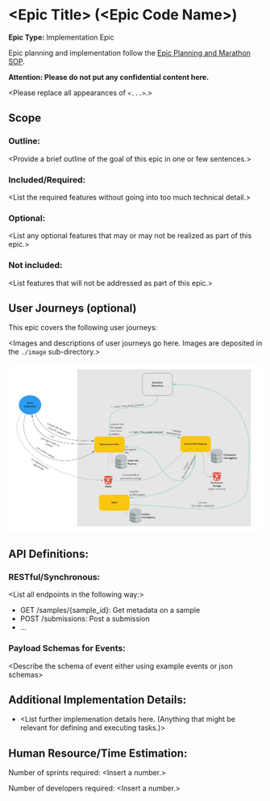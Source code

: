 # \<Epic Title\> (\<Epic Code Name\>)
**Epic Type:** Implementation Epic

Epic planning and implementation follow the
[Epic Planning and Marathon SOP](https://docs.ghga-dev.de/main/sops/sop001_epic_planning.html).

**Attention: Please do not put any confidential content here.**

\<Please replace all appearances of `<...>`.\>

## Scope
### Outline:
\<Provide a brief outline of the goal of this epic in one or few sentences.\>

### Included/Required:
\<List the required features without going into too much technical detail.\>

### Optional:
\<List any optional features that may or may not be realized as part of this epic.\>

### Not included:
\<List features that will not be addressed as part of this epic.\>

## User Journeys (optional)

This epic covers the following user journeys:

\<Images and descriptions of user journeys go here. Images are deposited in the `./image` sub-directory.\>


![\<Example Image\>](./images/data_upload.jpg)

## API Definitions:

### RESTful/Synchronous:

\<List all endpoints in the following way:\>

- GET /samples/{sample_id}: Get metadata on a sample
- POST /submissions: Post a submission
- ...

### Payload Schemas for Events:

\<Describe the schema of event either using example events or json schemas\>


## Additional Implementation Details:

- \<List further implemenation details here. (Anything that might be relevant for defining and executing tasks.)>


## Human Resource/Time Estimation:

Number of sprints required: \<Insert a number.\>

Number of developers required: \<Insert a number.\>
